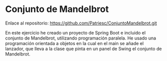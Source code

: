 ﻿# Conjunto de Mandelbrot

Enlace al repositorio: https://github.com/Patriesc/ConjuntoMandelbrot.git

En este ejercicio he creado un proyecto de Spring Boot e incluido el conjunto de Mandelbrot, utilizando programación paralela.
He usado una programación orientada a objetos en la cual en el main se añade el lanzador, que lleva a la clase que pinta en un panel de Swing el conjunto de Mandelbrot.
